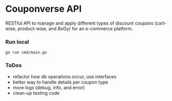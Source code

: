# Couponverse API

RESTful API to manage and apply different types of discount coupons (cart-wise, product-wise, and BxGy) for an e-commerce platform.

### Run local

`go run cmd/main.go`

### ToDos

- refactor how db operations occur, use interfaces
- better way to handle details per coupon type
- more logs (debug, info, and error)
- clean-up testing code